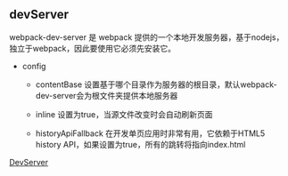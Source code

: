 ## devServer

webpack-dev-server 是 webpack 提供的一个本地开发服务器，基于nodejs，独立于webpack，因此要使用它必须先安装它。

* config

  - contentBase   设置基于哪个目录作为服务器的根目录，默认webpack-dev-server会为根文件夹提供本地服务器

  - inline  设置为true，当源文件改变时会自动刷新页面

  - historyApiFallback  在开发单页应用时非常有用，它依赖于HTML5 history API，如果设置为true，所有的跳转将指向index.html


[DevServer](https://webpack.js.org/configuration/dev-server/)